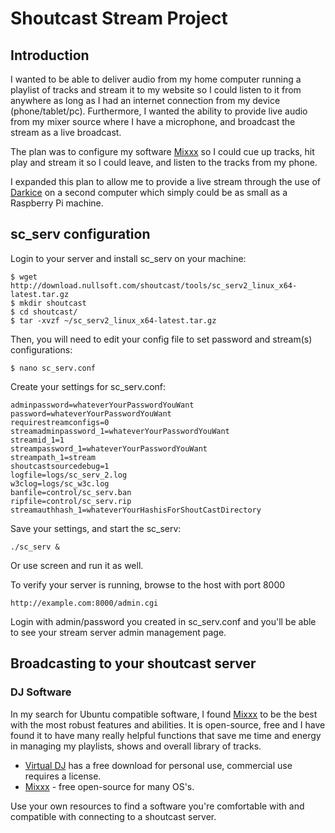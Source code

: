 # Shoutcast Stream Project

## Introduction
I wanted to be able to deliver audio from my home computer running a playlist of tracks and stream it to my website so I could listen to it
from anywhere as long as I had an internet connection from my device (phone/tablet/pc). Furthermore, I wanted the ability to provide live audio
from my mixer source where I have a microphone, and broadcast the stream as a live broadcast.

The plan was to configure my software [Mixxx](https://www.mixxx.org/) so I could cue up tracks, hit play and stream it so I could leave, and listen to the tracks from my phone.

I expanded this plan to allow me to provide a live stream through the use of [Darkice](http://manpages.ubuntu.com/manpages/trusty/man1/darkice.1.html) on a second computer which simply could be as small as a Raspberry Pi machine.

## sc_serv configuration

Login to your server and install sc_serv on your machine:

```
$ wget http://download.nullsoft.com/shoutcast/tools/sc_serv2_linux_x64-latest.tar.gz
$ mkdir shoutcast
$ cd shoutcast/
$ tar -xvzf ~/sc_serv2_linux_x64-latest.tar.gz
```

Then, you will need to edit your config file to set password and stream(s) configurations:

`$ nano sc_serv.conf`

Create your settings for sc_serv.conf:

```
adminpassword=whateverYourPasswordYouWant
password=whateverYourPasswordYouWant
requirestreamconfigs=0
streamadminpassword_1=whateverYourPasswordYouWant
streamid_1=1
streampassword_1=whateverYourPasswordYouWant
streampath_1=stream
shoutcastsourcedebug=1
logfile=logs/sc_serv_2.log
w3clog=logs/sc_w3c.log
banfile=control/sc_serv.ban
ripfile=control/sc_serv.rip
streamauthhash_1=whateverYourHashisForShoutCastDirectory

```
Save your settings, and start the sc_serv:
```
./sc_serv &
```
Or use screen and run it as well.

To verify your server is running, browse to the host with port 8000
```
http://example.com:8000/admin.cgi
```
Login with admin/password you created in sc_serv.conf and you'll be able to see your stream server admin management page.

## Broadcasting to your shoutcast server

### DJ Software
In my search for Ubuntu compatible software, I found [Mixxx](https://www.mixxx.org/) to be the best with the most robust features and abilities. It is open-source, free and I have found it to have many really helpful functions that save me time and energy in managing my playlists, shows and overall library of tracks.

* [Virtual DJ](https://www.virtualdj.com) has a free download for personal use, commercial use requires a license.
* [Mixxx](https://www.mixxx.org/) - free open-source for many OS's.

Use your own resources to find a software you're comfortable with and compatible with connecting to a shoutcast server.

###


